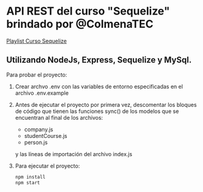 # API REST del curso "Sequelize" brindado por @ColmenaTEC
[Playlist Curso Sequelize](https://youtube.com/playlist?list=PLRFOqDrY-6nsu5nRPwLSoYuv99cbsODoL&si=vJF2vbK-Py5Tf8Ko)

## Utilizando NodeJs, Express, Sequelize y MySql. 

Para probar el proyecto:

1. Crear archvo .env con las variables de entorno especificadas en el archivo .env.example
  
2. Antes de ejecutar el proyecto por primera vez, descomentar los bloques de código que tienen las funciones sync() de los modelos que se encuentran al final de los archivos:
   - company.js
   - studentCourse.js
   - person.js
  
    y las líneas de importación del archivo index.js

3. Para ejecutar el proyecto:
   ~~~ bash
   npm install
   npm start
   ~~~